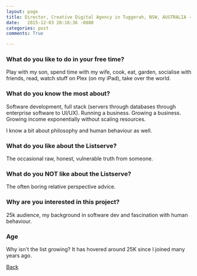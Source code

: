 ```yaml
---
layout: page
title: Director, Creative Digital Agency in Tuggerah, NSW, AUSTRALIA - 37
date:   2015-12-03 20:16:36 -0800
categories: post
comments: True

---
```


### What do you like to do in your free time?
<p>Play with my son, spend time with my wife, cook, eat, garden, socialise with friends, read, watch stuff on Plex (on my iPad), take over the world. </p>

### What do you know the most about?
<p>Software development, full stack (servers through databases through enterprise software to UI/UX).  Running a business.  Growing a business.  Growing income exponentially without scaling resources.

I know a bit about philosophy and human behaviour as well.</p>

### What do you like about the Listserve?
<p>The occasional raw, honest, vulnerable truth from someone.</p>

### What do you NOT like about the Listserve?
<p>The often boring relative perspective advice.</p>

### Why are you interested in this project?
<p>25k audience, my background in software dev and fascination with human behaviour.</p>

### Age
<p>Why isn't the list growing?  It has hovered around 25K since I joined many years ago.</p>

[Back][1]

[1]: /home/responders/all